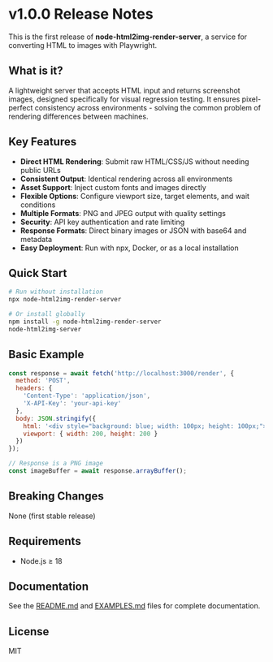# v1.0.0 Release Notes

This is the first release of **node-html2img-render-server**, a service for converting HTML to images with Playwright.

## What is it?

A lightweight server that accepts HTML input and returns screenshot images, designed specifically for visual regression testing. It ensures pixel-perfect consistency across environments - solving the common problem of rendering differences between machines.

## Key Features

- **Direct HTML Rendering**: Submit raw HTML/CSS/JS without needing public URLs
- **Consistent Output**: Identical rendering across all environments
- **Asset Support**: Inject custom fonts and images directly
- **Flexible Options**: Configure viewport size, target elements, and wait conditions
- **Multiple Formats**: PNG and JPEG output with quality settings
- **Security**: API key authentication and rate limiting
- **Response Formats**: Direct binary images or JSON with base64 and metadata
- **Easy Deployment**: Run with npx, Docker, or as a local installation

## Quick Start

```bash
# Run without installation
npx node-html2img-render-server

# Or install globally
npm install -g node-html2img-render-server
node-html2img-server
```

## Basic Example

```javascript
const response = await fetch('http://localhost:3000/render', {
  method: 'POST',
  headers: {
    'Content-Type': 'application/json',
    'X-API-Key': 'your-api-key'
  },
  body: JSON.stringify({
    html: '<div style="background: blue; width: 100px; height: 100px;"></div>',
    viewport: { width: 200, height: 200 }
  })
});

// Response is a PNG image
const imageBuffer = await response.arrayBuffer();
```

## Breaking Changes

None (first stable release)

## Requirements

- Node.js ≥ 18

## Documentation

See the [README.md](README.md) and [EXAMPLES.md](EXAMPLES.md) files for complete documentation.

## License

MIT
